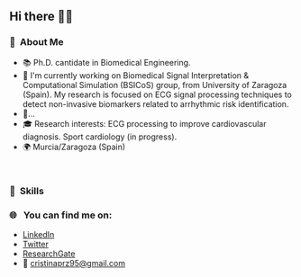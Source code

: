 ## Hi there 👋🤗

  ### 🧭 &nbsp;About Me
  - 📚 Ph.D. cantidate in Biomedical Engineering.
  - 🌱 I'm currently working on Biomedical Signal Interpretation & Computational Simulation (BSICoS) group, from University of Zaragoza (Spain). My research is focused on ECG signal processing techniques to detect non-invasive biomarkers related to arrhythmic risk identification.
  - 💬...
  - 🎓 Research interests: ECG processing to improve cardiovascular diagnosis. Sport cardiology (in progress). 
  - 🌍 Murcia/Zaragoza (Spain)

  <br>

  ### 🧮 &nbsp;Skills

  ### 🌐 &nbsp; You can find me on:
  - [LinkedIn](https://www.linkedin.com/in/cristina-perez-martinez-22426110b)
  - [Twitter](https://x.com/Cris_Prz95)
  - [ResearchGate](https://www.researchgate.net/profile/Cristina-Perez-75)
  - 📧 cristinaprz95@gmail.com
  


<!--
**CrisPhD7/CrisPhD7** is a ✨ _special_ ✨ repository because its `README.md` (this file) appears on your GitHub profile.

Here are some ideas to get you started:

- 🔭 I’m currently working on ...
- 🌱 I’m currently learning ...
- 👯 I’m looking to collaborate on ...
- 🤔 I’m looking for help with ...
- 💬 Ask me about ...
- 📫 How to reach me: ...
- 😄 Pronouns: ...
- ⚡ Fun fact: ...

** Good examples:
https://github.com/thiteixeira#hi-there-
https://github.com/goldboy225
https://github.com/roddhjav
https://github.com/Lynsay
https://github.com/Pepyn0
https://github.com/Bouaskaoun
https://github.com/Berkeli
https://github.com/Adam-pw



** Interesting webs:
https://getemoji.com/#objects
https://github.com/AlirezaSamar/awesome-phd?tab=readme-ov-file
https://github.com/jrjohansson/scientific-python-lectures
https://github.com/emptymalei/awesome-research

-->
